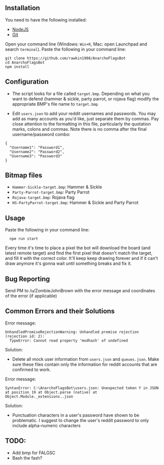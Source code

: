 ## Installation

You need to have the following installed:
* [NodeJS](https://nodejs.org)
* [Git](https://git-scm.com/book/en/v2/Getting-Started-Installing-Git)

Open your command line (Windows: `Win+R`, Mac: open Launchpad and search `terminal`). 
Paste the following in your command line:

```
git clone https://github.com/rawkin1908/AnarchoFlagsBot
cd AnarchoFlagsBot
npm install
```

## Configuration

* The script looks for a file called `target.bmp`. Depending on what you want to defend (hammer & sickle,
party parrot, or rojava flag) modify the appropriate BMP's file name to `target.bmp`

* Edit `users.json` to add your reddit usernames and passwords. You may add as many accounts as you'd like, just separate them by commas. Pay close attention to the formatting in this file, particularly the quotation marks, colons and commas. Note there is no comma after the final username/password combo:

``` 
{
  "Username1": "Password1",
  "Username2": "Password2",
  "Username3": "Password3"
}
```



## Bitmap files
* `Hammer-Sickle-target.bmp`: Hammer & Sickle
* `Party-Parrot-target.bmp`: Party Parrot
* `Rojava-target.bmp`: Rojava flag
* `HS-PartyParrot-target.bmp`: Hammer & Sickle and Party Parrot

## Usage

Paste the following in your command line:

```
  npm run start
```

Every time it's time to place a pixel the bot will download the board
(and latest remote target) and find the first pixel that doesn't match
the target, and fill it with the correct color. It'll keep keep drawing forever and if it can't draw anymore it's gonna
wait until something breaks and fix it.

## Bug Reporting
Send PM to /u/ZombieJohnBrown with the error message and coordinates of the error (if applicable)

## Common Errors and their Solutions

Error message:
```
UnhandledPromiseRejectionWarning: Unhandled promise rejection (rejection id: 2): 
  TypeError: Cannot read property 'modhash' of undefined
```
Solution:
* Delete all mock user information from `users.json` and `queues.json`. Make sure these files contain only the information for reddit accounts that are confirmed to work.

Error message:
```
SyntaxError: C:\AnarchoFlagsBot\users.json: Unexpected token Y in JSON at position 19 at Object.parse (native) at Object.Module._extensions..json
```
Solution:
* Punctuation characters in a user's password have shown to be problematic. I suggest to change the user's reddit password to only include alpha-numeric characters

## TODO:
* Add bmp for FALGSC
* Bash the fash?
